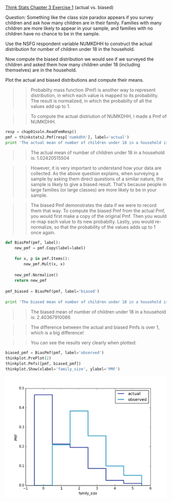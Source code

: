 [Think Stats Chapter 3 Exercise 1](http://greenteapress.com/thinkstats2/html/thinkstats2004.html#toc31) (actual vs. biased)

Question: Something like the class size paradox appears if you survey children and ask how many children are in their family. Families with many children are more likely to appear in your sample, and families with no children have no chance to be in the sample.  
  
Use the NSFG respondent variable NUMKDHH to construct the actual distribution for number of children under 18 in the household.  
  
Now compute the biased distribution we would see if we surveyed the children and asked them how many children under 18 (including themselves) are in the household.  
  
Plot the actual and biased distributions and compute their means.  
  

>> Probabilty mass function (Pmf) is another way to represent distribution, in which each value is mapped to its probability. The result is normalized, in which the probabilty of all the values add up to 1.  
  
>> To compute the actual distriution of NUMKDHH, I made a Pmf of NUMKDHH.  
  
```python
resp = chap01soln.ReadFemResp()
pmf = thinkstats2.Pmf(resp['numkdhh'], label='actual')
print 'The actual mean of number of children under 18 in a household is: ', pmf.Mean()
```  
>> The actual mean of number of children under 18 in a household is:  1.02420515504  
  
>> However, it is very important to understand how your data are collected. As the above question explains, when surveying a sample by asking them direct questions of a similar nature, the sample is likely to give a biased result. That's because people in large families (or large classes) are more likely to be in your sample.  
  
>> The biased Pmf demonstrates the data if we were to record them that way. To compute the biased Pmf from the actual Pmf, you would first make a copy of the original Pmf. Then you would re-map each value to its new probabilty. Lastly, you would re-normalize, so that the probability of the values adds up to 1 once again.
  
```python
def BiasPmf(pmf, label):
    new_pmf = pmf.Copy(label=label)

    for x, p in pmf.Items():
        new_pmf.Mult(x, x)

    new_pmf.Normalize()
    return new_pmf

pmf_biased = BiasPmf(pmf, label='biased')

print 'The biased mean of number of children under 18 in a household is: ', pmf_biased.Mean()
```
>> The biased mean of number of children under 18 in a household is:  2.40367910066  

>> The difference between the actual and biased Pmfs is over 1, which is a big difference!  
  
>> You can see the results very clearly when plotted:  
  
```python
biased_pmf = BiasPmf(pmf, label='observed')
thinkplot.PrePlot(2)
thinkplot.Pmfs([pmf, biased_pmf])
thinkplot.Show(xlabel='family_size', ylabel='PMF')
```

![Pmfs](https://github.com/aschlissel/dsp/blob/master/figure_1.png)
